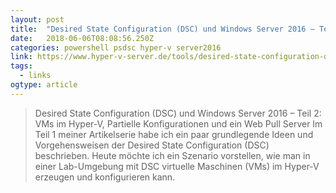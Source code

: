 ```yaml
---
layout: post 
title:  "Desired State Configuration (DSC) und Windows Server 2016 – Teil 2: VMs im Hyper-V, Partielle Konfigurationen und ein Web Pull Server | Hyper-V Server Blog" 
date:   2018-06-06T08:08:56.250Z 
categories: powershell psdsc hyper-v server2016
link: https://www.hyper-v-server.de/tools/desired-state-configuration-dsc-und-windows-server-2016-teil-2-vms-im-hyper-v-partielle-konfigurationen-und-ein-web-pull-server/#tab-con-3 
tags:
  - links
ogtype: article 
---
```


> Desired State Configuration (DSC) und Windows Server 2016 – Teil 2: VMs im Hyper-V, Partielle Konfigurationen und ein Web Pull Server
Im Teil 1 meiner Artikelserie habe ich ein paar grundlegende Ideen und Vorgehensweisen der Desired State Configuration (DSC) beschrieben. Heute möchte ich ein Szenario vorstellen, wie man in einer Lab-Umgebung mit DSC virtuelle Maschinen (VMs) im Hyper-V erzeugen und konfigurieren kann.

